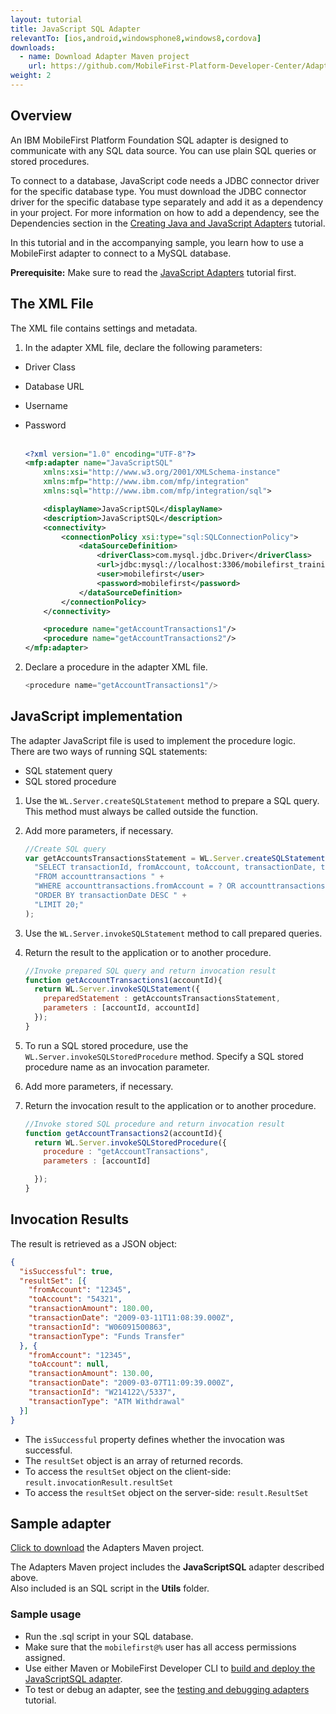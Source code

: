 ```yaml
---
layout: tutorial
title: JavaScript SQL Adapter
relevantTo: [ios,android,windowsphone8,windows8,cordova]
downloads:
  - name: Download Adapter Maven project
    url: https://github.com/MobileFirst-Platform-Developer-Center/Adapters/tree/release80
weight: 2
---
```


## Overview
An IBM MobileFirst Platform Foundation SQL adapter is designed to communicate with any SQL data source. You can use plain SQL queries or stored procedures.

To connect to a database, JavaScript code needs a JDBC connector driver for the specific database type. You must download the JDBC connector driver for the specific database type separately and add it as a dependency in your project. For more information on how to add a dependency, see the Dependencies section in the [Creating Java and JavaScript Adapters](../../creating-adapters/#dependencies) tutorial.

In this tutorial and in the accompanying sample, you learn how to use a MobileFirst adapter to connect to a MySQL database.

**Prerequisite:** Make sure to read the [JavaScript Adapters](../) tutorial first.

## The XML File
The XML file contains settings and metadata.

1. In the adapter XML file, declare the following parameters:
 * Driver Class
 * Database URL
 * Username
 * Password<br/><br/>

    ```xml
    <?xml version="1.0" encoding="UTF-8"?>
    <mfp:adapter name="JavaScriptSQL"
    	xmlns:xsi="http://www.w3.org/2001/XMLSchema-instance"
    	xmlns:mfp="http://www.ibm.com/mfp/integration"
    	xmlns:sql="http://www.ibm.com/mfp/integration/sql">

    	<displayName>JavaScriptSQL</displayName>
    	<description>JavaScriptSQL</description>
    	<connectivity>
    		<connectionPolicy xsi:type="sql:SQLConnectionPolicy">
    			<dataSourceDefinition>
    				<driverClass>com.mysql.jdbc.Driver</driverClass>
    				<url>jdbc:mysql://localhost:3306/mobilefirst_training</url>
    			    <user>mobilefirst</user>
        			<password>mobilefirst</password>
    			</dataSourceDefinition>
    		</connectionPolicy>
    	</connectivity>

    	<procedure name="getAccountTransactions1"/>
    	<procedure name="getAccountTransactions2"/>
    </mfp:adapter>
    ```

2. Declare a procedure in the adapter XML file.

    ```js
    <procedure name="getAccountTransactions1"/>
    ```

## JavaScript implementation
The adapter JavaScript file is used to implement the procedure logic.  
There are two ways of running SQL statements:

* SQL statement query
* SQL stored procedure

1. Use the `WL.Server.createSQLStatement` method to prepare a SQL query. This method must always be called outside the function.
2. Add more parameters, if necessary.

    ```js
    //Create SQL query
    var getAccountsTransactionsStatement = WL.Server.createSQLStatement(
      "SELECT transactionId, fromAccount, toAccount, transactionDate, transactionAmount, transactionType " +
      "FROM accounttransactions " +
      "WHERE accounttransactions.fromAccount = ? OR accounttransactions.toAccount = ? " +
      "ORDER BY transactionDate DESC " +
      "LIMIT 20;"
    );
    ```
3. Use the `WL.Server.invokeSQLStatement` method to call prepared queries.
4. Return the result to the application or to another procedure.

    ```js
    //Invoke prepared SQL query and return invocation result   
    function getAccountTransactions1(accountId){
      return WL.Server.invokeSQLStatement({
        preparedStatement : getAccountsTransactionsStatement,
        parameters : [accountId, accountId]
      });
    }
    ```
5. To run a SQL stored procedure, use the `WL.Server.invokeSQLStoredProcedure` method. Specify a SQL stored procedure name as an invocation parameter.
6. Add more parameters, if necessary.
7. Return the invocation result to the application or to another procedure.

    ```js
    //Invoke stored SQL procedure and return invocation result
    function getAccountTransactions2(accountId){
      return WL.Server.invokeSQLStoredProcedure({
        procedure : "getAccountTransactions",
        parameters : [accountId]

      });
    }
    ```

## Invocation Results
The result is retrieved as a JSON object:

```json
{
  "isSuccessful": true,
  "resultSet": [{
    "fromAccount": "12345",
    "toAccount": "54321",
    "transactionAmount": 180.00,
    "transactionDate": "2009-03-11T11:08:39.000Z",
    "transactionId": "W06091500863",
    "transactionType": "Funds Transfer"
  }, {
    "fromAccount": "12345",
    "toAccount": null,
    "transactionAmount": 130.00,
    "transactionDate": "2009-03-07T11:09:39.000Z",
    "transactionId": "W214122\/5337",
    "transactionType": "ATM Withdrawal"
  }]
}
```
* The `isSuccessful` property defines whether the invocation was successful.
* The `resultSet` object is an array of returned records.
 * To access the `resultSet` object on the client-side: `result.invocationResult.resultSet`
 * To access the `resultSet` object on the server-side: `result.ResultSet`

## Sample adapter
[Click to download](https://github.com/MobileFirst-Platform-Developer-Center/Adapters) the Adapters Maven project.

The Adapters Maven project includes the **JavaScriptSQL** adapter described above.  
Also included is an SQL script in the **Utils** folder.

### Sample usage
* Run the .sql script in your SQL database.
* Make sure that the `mobilefirst@%` user has all access permissions assigned.
* Use either Maven or MobileFirst Developer CLI to [build and deploy the JavaScriptSQL adapter](../../creating-adapters/).
* To test or debug an adapter, see the [testing and debugging adapters](../../testing-and-debugging-adapters) tutorial.

